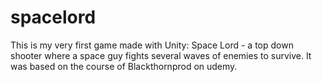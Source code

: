 # spacelord
This is my very first game made with Unity: Space Lord - a top down shooter where a space guy fights several waves of enemies to survive. It was based on the course of Blackthornprod on udemy.
